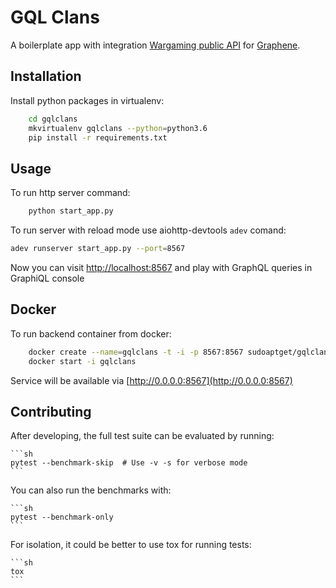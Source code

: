 # GQL Clans

A boilerplate app with integration [Wargaming public API](https://developers.wargaming.net/reference/) for [Graphene](http://graphene-python.org/).

## Installation

Install python packages in virtualenv:

```bash
    cd gqlclans
    mkvirtualenv gqlclans --python=python3.6
    pip install -r requirements.txt
```

## Usage

To run http server command:

```bash
    python start_app.py
```

To run server with reload mode use aiohttp-devtools `adev` comand:

```bash
adev runserver start_app.py --port=8567
```

Now you can visit [http://localhost:8567](http://localhost:8567) and play with GraphQL queries in GraphiQL console


## Docker

To run backend container from docker:

```bash
    docker create --name=gqlclans -t -i -p 8567:8567 sudoaptget/gqlclans:latest
    docker start -i gqlclans
```

Service will be available via [http://0.0.0.0:8567](http://0.0.0.0:8567)


## Contributing
    
After developing, the full test suite can be evaluated by running:

    ```sh
    pytest --benchmark-skip  # Use -v -s for verbose mode
    ```
    
You can also run the benchmarks with:
    
    ```sh
    pytest --benchmark-only
    ```
    
For isolation, it could be better to use tox for running tests:

    ```sh
    tox
    ```